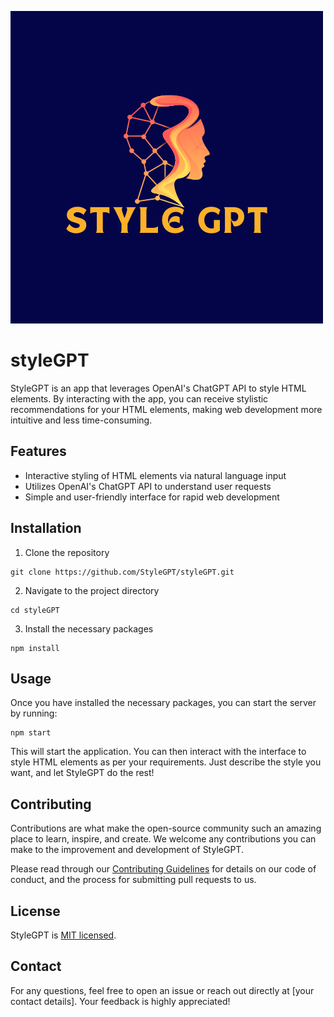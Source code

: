 ![Style GPT](client/assets/style_gpt.png)

# styleGPT

StyleGPT is an app that leverages OpenAI's ChatGPT API to style HTML elements. By interacting with the app, you can receive stylistic recommendations for your HTML elements, making web development more intuitive and less time-consuming.

## Features
- Interactive styling of HTML elements via natural language input
- Utilizes OpenAI's ChatGPT API to understand user requests
- Simple and user-friendly interface for rapid web development

## Installation

1. Clone the repository
```
git clone https://github.com/StyleGPT/styleGPT.git
```
2. Navigate to the project directory
```
cd styleGPT
```
3. Install the necessary packages
```
npm install
```

## Usage

Once you have installed the necessary packages, you can start the server by running:
```
npm start
```
This will start the application. You can then interact with the interface to style HTML elements as per your requirements. Just describe the style you want, and let StyleGPT do the rest!

## Contributing

Contributions are what make the open-source community such an amazing place to learn, inspire, and create. We welcome any contributions you can make to the improvement and development of StyleGPT.

Please read through our [Contributing Guidelines](CONTRIBUTING.md) for details on our code of conduct, and the process for submitting pull requests to us.

## License

StyleGPT is [MIT licensed](LICENSE).

## Contact

For any questions, feel free to open an issue or reach out directly at [your contact details]. Your feedback is highly appreciated!